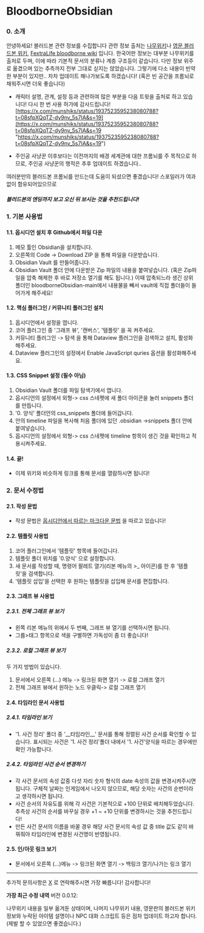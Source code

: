 # BloodborneObsidian

### 0. 소개
안녕하세요!
블러드본 관련 정보를 수집합니다
관련 정보 출처는 [나무위키](https://namu.wiki/w/%EB%B8%94%EB%9F%AC%EB%93%9C%EB%B3%B8)나 [영문 블러드본 위키](https://www.bloodborne-wiki.com/), [FextraLife bloodborne wiki](https://bloodborne.wiki.fextralife.com/Bloodborne+Wiki) 입니다. 
한국어판 정보는 대부분 나무위키를 출처로 두며, 이에 따라 기본적 문서의 분류나 계층 구조등이 같습니다. 다만 정보 위주로 옮겼으며 있는 추측까지 전부 그대로 싣지는 않았습니다. 
그렇기에 다소 내용이 빈약한 부분이 있지만.. 차차 업데이트 해나가보도록 하겠습니다! 
(혹은 빈 공간을 프롬뇌로 채워주시면 더욱 좋습니다)

- 캐릭터 설명, 관계, 설정 등과 관련하여 많은 부분을 다음 트윗을 출처로 하고 있습니다! 
	다시 한 번 사용 허가에 감사드립니다!
[https://x.com/munshiks/status/1937523595238080788?t=08sfpXQqTZ-dy9nv_5s7IA&s=19](https://x.com/munshiks/status/1937523595238080788?t=08sfpXQqTZ-dy9nv_5s7IA&s=19 "https://x.com/munshiks/status/1937523595238080788?t=08sfpXQqTZ-dy9nv_5s7IA&s=19")

- 주인공 사냥꾼 이후보다는 이전까지의 배경 세계관에 대한 프롬뇌를 주 목적으로 하므로, 주인공 사냥꾼의 행적은 추후 업데이트 하겠습니다..

여러분만의 블러드본 프롬뇌를 만드는데 도움이 되셨으면 좋겠습니다!
스포일러가 여과 없이 함유되어있으므로
##### **블러드본의 엔딩까지 보고 오신 뒤 보시는 것을 추천드립니다!**




### 1. 기본 사용법
#### 1.1. 옵시디언 설치 후 Github에서 파일 다운
1. 메모 툴인 Obsidian을 설치합니다.
2. 오른쪽의 Code -> Download ZIP 을 통해 파일을 다운받습니다.
3. Obsidian Vault 를 만들어줍니다. 
4. Obsidian Vault 폴더 안에 다운받은 Zip 파일의 내용을 붙여넣습니다.
	(혹은 Zip파일을 압축 해제한 후 바로 저장소 열기를 해도 됩니다.)
	이때 압축되느라 생긴 상위 폴더인 bloodborneObsidian-main에서 내용물을 빼서 vault에 직접 폴더들이 들어가게 해주세요!
#### 1.2. 핵심 플러그인 / 커뮤니티 플러그인 설치
1. 옵시디언에서 설정을 엽니다.
2. 코어 플러그인 중 '그래프 뷰', '캔버스', '템플릿' 을 꼭 켜주세요.
3. 커뮤니티 플러그인 -> 탐색 을 통해 Dataview 플러그인을 검색하고 설치, 활성화 해주세요.
4.  Dataview 플러그인의 설정에서 Enable JavaScript quries 옵션을 활성화해주세요.
#### 1.3. CSS Snippet 설정 (필수 아님)
1. Obsidian Vault 폴더를 파일 탐색기에서 엽니다.
2. 옵시디언의 설정에서 외형-> css 스네펫에 새 폴더 아이콘을 눌러 snippets 폴더를 만듭니다.
3. '0. 양식' 폴더안의 css_snippets 폴더에 들어갑니다.
4. 안의 timeline 파일을 복사해 처음 폴더에 있던 .obsidian ->snippets 폴더 안에 붙여넣습니다.
5. 옵시디언의 설정에서 외형-> css 스네펫에 timeline 항목이 생긴 것을 확인하고 적용시켜주세요.
#### 1.4. 끝! 
- 이제 위키와 비슷하게 링크를 통해 문서를 열람하시면 됩니다!


### 2. 문서 수정법
#### 2.1. 작성 문법
- 작성 문법은 [옵시디언에서 따르는 마크다운 문법](https://help.obsidian.md/syntax) 을 따르고 있습니다! 
#### 2.2. 템플릿 사용법 
1. 코어 플러그인에서 '템플릿' 항목에 들어갑니다.
2. 템플릿 폴더 위치를 '0.양식' 으로 설정합니다.
3. 새 문서를 작성할 때, 명령어 팔레트 열기(리본 메뉴의 >_ 아이콘)를 한 후 '템플릿'을 검색합니다.
4. '템플릿 삽입'을 선택한 후 원하는 템플릿을 삽입해 문서를 편집합니다.
#### 2.3. 그래프 뷰 사용법
##### 2.3.1. 전체 그래프 뷰 보기
- 왼쪽 리본 메뉴의 위에서 두 번째, 그래프 뷰 열기를 선택하시면 됩니다. 
- 그룹>태그 항목으로 색을 구별하면 가독성이 좀 더 좋습니다!
##### 2.3.2. 로컬 그래프 뷰 보기
두 가지 방법이 있습니다.
1. 문서에서 오른쪽 (...) 메뉴 -> 링크된 화면 열기 -> 로컬 그래프 열기
2. 전체 그래프 뷰에서 원하는 노드 우클릭-> 로컬 그래프 열기
#### 2.4. 타임라인 문서 사용법
##### 2.4.1. 타임라인 보기
- '1. 사건 정리' 폴더 중 '\_\_타임라인\_\_' 문서를 통해 정렬된 사건 순서를 확인할 수 있습니다.
	표시되는 사건은 '1. 사건 정리'폴더 내에서 '1. 사건'양식을 따르는 경우에만 확인 가능합니다.
##### 2.4.2. 타임라인 사건 순서 변경하기
- 각 사건 문서의 속성 값중 다섯 자리 숫자 형식의 date 속성의 값을 변경시켜주시면 됩니다.
	 구체적 날짜는 인게임에서 나오지 않으므로, 해당 숫자는 사건의 순번이라고 생각하시면 됩니다.
- 사건 순서의 자유도를 위해 각 사건은 기본적으로 +100 단위로 배치해두었습니다. 
	추측상 사건의 순서를 바꾸실 경우 +1 ~ +10 단위를 변경하시는 것을 추천드립니다!
- 만든 사건 문서의 이름을 바꿀 경우 해당 사건 문서의 속성 값 중 title 값도 같이 바꿔줘야 
	타임라인에 변경된 사건명이 반영됩니다.
#### 2.5. 인/아웃 링크 보기
- 문서에서 오른쪽 (...)메뉴 -> 링크된 화면 열기 -> 백링크 열기/나가는 링크 열기
---
추가적 문의사항은 [X](https://x.com/mentalspeedbump) 로 연락해주시면 가장 빠릅니다!
감사합니다!

**가장 최근 수정 내역**
버전 0.0.12: 

나무위키 내용을 일부 옮겨둔 상태이며, 나머지 나무위키 내용, 영문판의 블러드본 위키 정보와 누락된 아이템 설명이나 NPC 대화 스크립트 등은 점차 업데이트 하고자 합니다.
(제발 할 수 있었으면 좋겠습니다.)